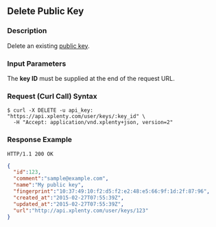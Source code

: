 ## Delete Public Key

### Description
Delete an existing [public key](https://github.com/xplenty/xplenty-api-doc-v2/blob/master/resources/public-key.md).

### Input Parameters
The **key ID** must be supplied at the end of the request URL.

### Request (Curl Call) Syntax
```shell
$ curl -X DELETE -u api_key: "https://api.xplenty.com/user/keys/:key_id" \
  -H "Accept: application/vnd.xplenty+json, version=2"
```

### Response Example
```HTTP
HTTP/1.1 200 OK
```

```json
{
  "id":123,
  "comment":"sample@example.com",
  "name":"My public key",
  "fingerprint":"10:37:49:10:f2:d5:f2:e2:48:e5:66:9f:1d:2f:87:96",
  "created_at":"2015-02-27T07:55:39Z",
  "updated_at":"2015-02-27T07:55:39Z",
  "url":"http://api.xplenty.com/user/keys/123"
}
```
